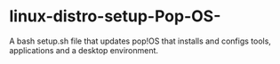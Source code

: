 # linux-distro-setup-Pop-OS-
A bash setup.sh file that updates pop!OS that installs and configs tools, applications and a desktop environment.
